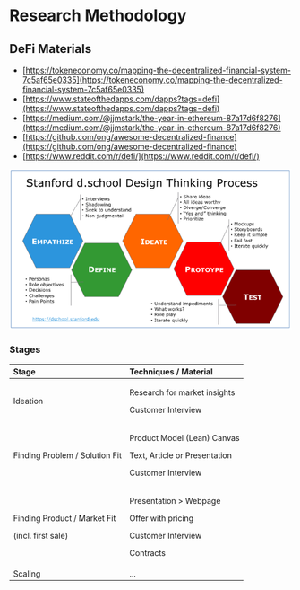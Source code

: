 # Research Methodology

## DeFi Materials

* [https://tokeneconomy.co/mapping-the-decentralized-financial-system-7c5af65e0335](https://tokeneconomy.co/mapping-the-decentralized-financial-system-7c5af65e0335)
* [https://www.stateofthedapps.com/dapps?tags=defi](https://www.stateofthedapps.com/dapps?tags=defi)
* [https://medium.com/@jjmstark/the-year-in-ethereum-87a17d6f8276](https://medium.com/@jjmstark/the-year-in-ethereum-87a17d6f8276)
* [https://github.com/ong/awesome-decentralized-finance](https://github.com/ong/awesome-decentralized-finance)
* [https://www.reddit.com/r/defi/](https://www.reddit.com/r/defi/)

![](../.gitbook/assets/image%20%284%29.png)

### Stages

<table>
  <thead>
    <tr>
      <th style="text-align:left">Stage</th>
      <th style="text-align:left">Techniques / Material</th>
    </tr>
  </thead>
  <tbody>
    <tr>
      <td style="text-align:left">Ideation</td>
      <td style="text-align:left">
        <p>Research for market insights</p>
        <p>Customer Interview</p>
      </td>
    </tr>
    <tr>
      <td style="text-align:left">Finding Problem / Solution Fit</td>
      <td style="text-align:left">
        <p>Product Model (Lean) Canvas</p>
        <p>Text, Article or Presentation</p>
        <p>Customer Interview</p>
      </td>
    </tr>
    <tr>
      <td style="text-align:left">
        <p>Finding Product / Market Fit</p>
        <p>(incl. first sale)</p>
      </td>
      <td style="text-align:left">
        <p>Presentation > Webpage
          <br />
        </p>
        <p>Offer with pricing</p>
        <p>Customer Interview</p>
        <p>Contracts
          <br />
        </p>
      </td>
    </tr>
    <tr>
      <td style="text-align:left">Scaling</td>
      <td style="text-align:left">...</td>
    </tr>
  </tbody>
</table>